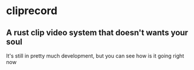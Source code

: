 # cliprecord
## A rust clip video system that doesn't wants your soul
It's still in pretty much development, but you can see how is it going right now
